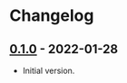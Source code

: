 # Changelog

## [0.1.0] - 2022-01-28

- Initial version.

[0.1.0]: https://github.com/diem/diem-devtools/releases/tag/quick-junit-0.1.0
